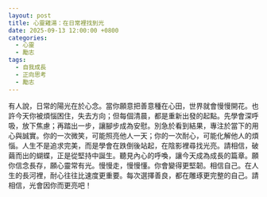 ```yaml
---
layout: post
title: 心靈雞湯：在日常裡找到光
date: 2025-09-13 12:00:00 +0800
categories:
  - 心靈
  - 勵志
tags:
  - 自我成長
  - 正向思考
  - 勵志
---
```


有人說，日常的陽光在於心念。當你願意把善意種在心田，世界就會慢慢開花。也許今天你被煩惱困住，失去方向；但每個清晨，都是重新出發的起點。先學會深呼吸，放下焦慮；再踏出一步，讓腳步成為安慰。別急於看到結果，專注於當下的用心與誠實。你的一次微笑，可能照亮他人一天；你的一次耐心，可能化解他人的煩惱。人生不是追求完美，而是學會在跌倒後站起，在陰影裡尋找光亮。請相信，破繭而出的蝴蝶，正是從堅持中誕生。聽見內心的呼喚，讓今天成為成長的篇章。願你信念長存，願心靈常有光。慢慢走，慢慢懂。你會變得更堅韌。相信自己。在人生的長河裡，耐心往往比速度更重要。每次選擇善良，都在雕琢更完整的自己。請相信，光會因你而更亮吧！